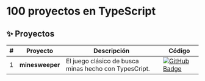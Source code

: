 # 100 proyectos en TypeScript

## ✨ Proyectos

|  #   | Proyecto         | Descripción                                                              | Código                                                                                                                                                                                   
| --- | ---------------- | ------------------------------------------------------------------------ | ---------------------------------------------------------------------------------------------------------------------------------------------------------------------------------------- |
| 1   | **minesweeper** | El juego clásico de busca minas hecho con TypesCript. | [![GitHub Badge](https://img.shields.io/badge/Código-181717?logo=github&logoColor=fff&style=flat-square)](https://github.com/juanbpadilla/typescript-100-proyectos) | 
